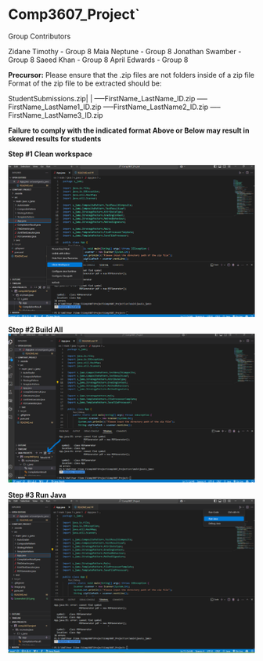 # Comp3607_Project`
Group Contributors

Zidane Timothy - Group 8
Maia Neptune - Group 8
Jonathan Swamber - Group 8
Saeed Khan - Group 8
April Edwards - Group 8

**Precursor:**
Please ensure that the .zip files are not folders inside of a zip file 
Format of the zip file to be extracted should be:

StudentSubmissions.zip|
                      |
                      —–FirstName_LastName_ID.zip
                      —–FirstName_LastName1_ID.zip
                      —–FirstName_LastName2_ID.zip
                      —–FirstName_LastName3_ID.zip

**Failure to comply with the indicated format Above or Below may result in skewed results for students**

**Step #1 Clean workspace**

![alt text](image.png)

**Step #2 Build All**
![alt text](<Screenshot (81).png>)

**Step #3 Run Java**
![alt text](image-1.png)
